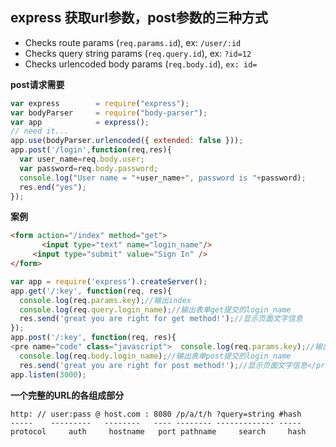 ## express 获取url参数，post参数的三种方式

- Checks route params (`req.params.id`), ex: `/user/:id`  
- Checks query string params (`req.query.id`), ex: `?id=12`  
- Checks urlencoded body params (`req.body.id`), `ex: id=`  

**post请求需要**

```javascript
var express        = require("express");  
var bodyParser     = require("body-parser");  
var app            = express();  
// need it...  
app.use(bodyParser.urlencoded({ extended: false }));  
app.post('/login',function(req,res){  
  var user_name=req.body.user;  
  var password=req.body.password;  
  console.log("User name = "+user_name+", password is "+password);  
  res.end("yes");  
});  
```

**案例**

```html
<form action="/index" method="get">  
       <input type="text" name="login_name"/>  
     <input type="submit" value="Sign In" />  
</form> 
```

```javascript
var app = require('express').createServer();  
app.get('/:key', function(req, res){  
  console.log(req.params.key);//输出index  
  console.log(req.query.login_name);//输出表单get提交的login_name  
  res.send('great you are right for get method!');//显示页面文字信息  
});  
app.post('/:key', function(req, res){  
<pre name="code" class="javascript">  console.log(req.params.key);//输出index  
  console.log(req.body.login_name);//输出表单post提交的login_name  
  res.send('great you are right for post method!');//显示页面文字信息</pre>});
app.listen(3000);
```

**一个完整的URL的各组成部分**

```
http: // user:pass @ host.com : 8080 /p/a/t/h ?query=string #hash
-----    ---------   --------   ---- -------- ------------- -----
protocol     auth     hostname   port pathname     search     hash
```
